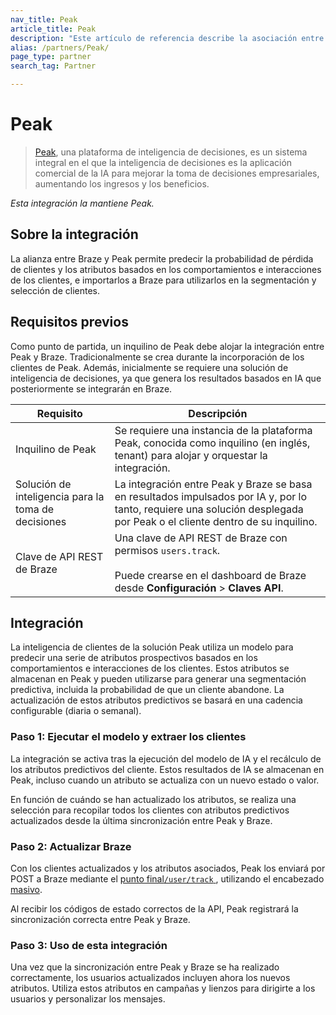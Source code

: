 ```yaml
---
nav_title: Peak
article_title: Peak
description: "Este artículo de referencia describe la asociación entre Braze y Peak, una plataforma de inteligencia de decisiones, que permite predecir la probabilidad de cancelación y los atributos basados en los comportamientos e interacciones de los clientes, e importarlos a Braze para utilizarlos en la segmentación y selección de clientes."
alias: /partners/Peak/
page_type: partner
search_tag: Partner

---
```


# Peak

> [Peak](https://platform.peak.ai/), una plataforma de inteligencia de decisiones, es un sistema integral en el que la inteligencia de decisiones es la aplicación comercial de la IA para mejorar la toma de decisiones empresariales, aumentando los ingresos y los beneficios.

_Esta integración la mantiene Peak._

## Sobre la integración

La alianza entre Braze y Peak permite predecir la probabilidad de pérdida de clientes y los atributos basados en los comportamientos e interacciones de los clientes, e importarlos a Braze para utilizarlos en la segmentación y selección de clientes. 

## Requisitos previos

Como punto de partida, un inquilino de Peak debe alojar la integración entre Peak y Braze. Tradicionalmente se crea durante la incorporación de los clientes de Peak. Además, inicialmente se requiere una solución de inteligencia de decisiones, ya que genera los resultados basados en IA que posteriormente se integrarán en Braze.

| Requisito | Descripción |
| ----------- | ----------- |
| Inquilino de Peak | Se requiere una instancia de la plataforma Peak, conocida como inquilino (en inglés, tenant) para alojar y orquestar la integración. |
| Solución de inteligencia para la toma de decisiones | La integración entre Peak y Braze se basa en resultados impulsados por IA y, por lo tanto, requiere una solución desplegada por Peak o el cliente dentro de su inquilino. |
| Clave de API REST de Braze | Una clave de API REST de Braze con permisos `users.track`. <br><br>Puede crearse en el dashboard de Braze desde **Configuración** > **Claves API**. |

## Integración

La inteligencia de clientes de la solución Peak utiliza un modelo para predecir una serie de atributos prospectivos basados en los comportamientos e interacciones de los clientes. Estos atributos se almacenan en Peak y pueden utilizarse para generar una segmentación predictiva, incluida la probabilidad de que un cliente abandone. La actualización de estos atributos predictivos se basará en una cadencia configurable (diaria o semanal).

### Paso 1: Ejecutar el modelo y extraer los clientes

La integración se activa tras la ejecución del modelo de IA y el recálculo de los atributos predictivos del cliente. Estos resultados de IA se almacenan en Peak, incluso cuando un atributo se actualiza con un nuevo estado o valor.

En función de cuándo se han actualizado los atributos, se realiza una selección para recopilar todos los clientes con atributos predictivos actualizados desde la última sincronización entre Peak y Braze.

### Paso 2: Actualizar Braze

Con los clientes actualizados y los atributos asociados, Peak los enviará por POST a Braze mediante el [punto final`/user/track` ]({{site.baseurl}}/api/endpoints/user_data/post_user_track/), utilizando el encabezado [masivo]({{site.baseurl}}/api/endpoints/user_data/post_user_track/#making-bulk-updates).

Al recibir los códigos de estado correctos de la API, Peak registrará la sincronización correcta entre Peak y Braze.

### Paso 3: Uso de esta integración

Una vez que la sincronización entre Peak y Braze se ha realizado correctamente, los usuarios actualizados incluyen ahora los nuevos atributos. Utiliza estos atributos en campañas y lienzos para dirigirte a los usuarios y personalizar los mensajes.



